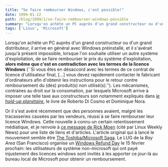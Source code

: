 ```yaml
---
title: "Se faire rembourser Windows, c'est possible!"
date: 1999-01-22
path: /blog/1999/1/se-faire-rembourser-windows-possible
summary: "Lorsqu'on achète un PC auprès d'un grand constructeur ou d'un grand distributeur, il arrive en général avec Windows préinstallé, et il s'avérait jusqu'à présent impossible, lorsque l'on souhaite utiliser un autre système d'exploitation, de se faire rembourser le prix du système d'exploitation, alors même que c'est en contradiction avec les termes de la licence Windows (``Si vous êtes en désaccord avec les termes de ce contrat de licence d'utilisateur final, [...] vous devez rapidement contacter le fabricant d'ordinateurs afin d'obtenir les instructions pour le retour contre remboursement du (des) produit(s) non utilisé(s).'')."
tags: ['Linux', 'Microsoft']
---
```


<P>
Lorsqu'on achète un PC auprès d'un grand constructeur ou d'un grand
distributeur, il arrive en général avec Windows préinstallé, et il
s'avérait jusqu'à présent impossible, lorsque l'on souhaite utiliser un
autre système d'exploitation, de se faire rembourser le prix du système
d'exploitation, <B>alors même que c'est en contradiction avec les termes
de la licence Windows</B> (``Si vous êtes en désaccord avec les termes
de ce contrat de licence d'utilisateur final, [...] vous devez rapidement
contacter le fabricant d'ordinateurs afin d'obtenir les instructions pour
le retour contre remboursement du (des) produit(s) non utilisé(s).'').
Les mécanismes, contraires au droit sur la consomation, par lesquels
Microsoft arrive à imposer une telle taxe aux constructeurs son notamment
expliqués dans <EM><A HREF="http://www.liberation.com/chapitre/nora.html">le hold-up planétaire</A></EM>, le livre de Roberto Di
Cosmo et Dominique Nora.
</P>

<P>
Or il s'est avéré récemment que des personnes avaient, malgré les
tracasseries causées par les vendeurs, réussi à se faire rembourser
leur licence Windows.  Cette nouvelle à connu un certain retentissement
médiatique, et je renvoie à <A HREF="http://lwn.net/daily/refund.html">ce
message de Rick Moen</A> (cité par Linux Weekly News) pour une liste de
liens et d'articles.  L'article original qui à lancé le mouvement semble
être <A HREF="http://www.netcraft.com.au/geoffrey/toshiba.html">The
Toshiba/Microsoft Saga</A>.  Le LUG de la <EM>Bay Area</EM> (San
Francisco) organise un <A HREF="http://hugin.imat.com/refund/">Windows
Refund Day</A> le 15 février prochain: les utilisateurs de système
non-microsoft qui ont payé injustement des licences windows sont invités
à les apporter ce jour-là au bureau local de Microsoft pour obtenir
un remboursement.
</P>



